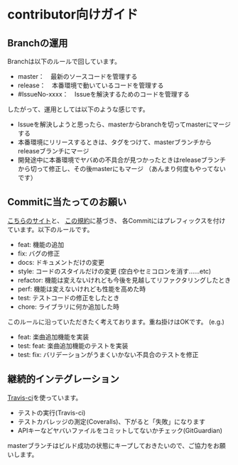 # contributor向けガイド
## Branchの運用

Branchは以下のルールで回しています。
* master：　最新のソースコードを管理する
* release：　本番環境で動いているコードを管理する
* #IssueNo-xxxx：　Issueを解決するためのコードを管理する

したがって、運用としては以下のような感じです。
* Issueを解決しようと思ったら、masterからbranchを切ってmasterにマージする
* 本番環境にリリースするときは、タグをつけて、masterブランチからreleaseブランチにマージ
* 開発途中に本番環境でヤバめの不具合が見つかったときはreleaseブランチから切って修正し、その後masterにもマージ
  （あんまり何度もやってないです）

## Commitに当たってのお願い

[こちらのサイト](https://qiita.com/numanomanu/items/45dd285b286a1f7280ed)と、
[この規約](https://github.com/angular/angular.js/blob/master/DEVELOPERS.md#type)に基づき、
各Commitにはプレフィックスを付けています。以下のルールです。
* feat: 機能の追加
* fix: バグの修正
* docs: ドキュメントだけの変更
* style: コードのスタイルだけの変更 (空白やセミコロンを消す……etc)
* refactor: 機能は変えないけれども今後を見越してリファクタリングしたとき
* perf: 機能は変えないけれども性能を高めた時
* test: テストコードの修正をしたとき
* chore: ライブラリに何か追加した時

このルールに沿っていただきたく考えております。重ね掛けはOKです。
(e.g.)
* feat: 楽曲追加機能を実装
* test: feat: 楽曲追加機能のテストを実装
* test: fix: バリデーションがうまくいかない不具合のテストを修正

## 継続的インテグレーション
[Travis-ci](https://travis-ci.com/)を使っています。
* テストの実行(Travis-ci)
* テストカバレッジの測定(Coveralls)、下がると「失敗」になります
* APIキーなどヤバいファイルをコミットしてないかチェック(GitGuardian)

masterブランチはビルド成功の状態にキープしておきたいので、ご協力をお願いします。
